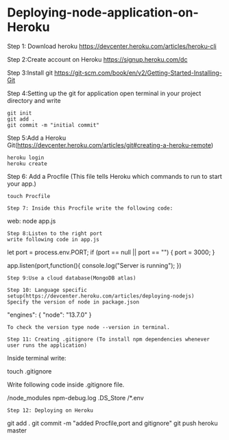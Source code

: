 # Deploying-node-application-on-Heroku

Step 1: Download heroku 
https://devcenter.heroku.com/articles/heroku-cli

Step 2:Create account on Heroku
https://signup.heroku.com/dc

Step 3:Install git
https://git-scm.com/book/en/v2/Getting-Started-Installing-Git

Step 4:Setting up the git for application
open terminal in your project directory and write
```
git init
git add .
git commit -m "initial commit"

```
Step 5:Add a Heroku Git(https://devcenter.heroku.com/articles/git#creating-a-heroku-remote)
```
heroku login
heroku create
```
Step 6: Add a Procfile (This file tells Heroku which commands to run to start your app.)
```
touch Procfile

Step 7: Inside this Procfile write the following code:
```
web: node app.js
```
Step 8:Listen to the right port
write following code in app.js
```
let port = process.env.PORT;
if (port == null || port == "") {
  port = 3000;
}

app.listen(port,function(){
  console.log("Server is running");
})
```
Step 9:Use a cloud database(MongoDB atlas)

Step 10: Language specific setup(https://devcenter.heroku.com/articles/deploying-nodejs)
Specify the version of node in package.json
```
"engines": {
    "node": "13.7.0"
  }
 ```
To check the version type node --version in terminal.

Step 11: Creating .gitignore (To install npm dependencies whenever user runs the application)
```
Inside terminal write:

touch .gitignore

Write following code inside .gitignore file.

/node_modules
npm-debug.log
.DS_Store
/*.env
```
Step 12: Deploying on Heroku

```
git add .
git commit -m "added Procfile,port and gitignore"
git push heroku master
```







